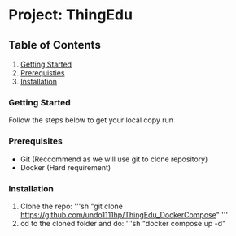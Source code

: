 # Project: ThingEdu
## Table of Contents

1. [Getting Started](#Getting-Started)
2. [Prerequisties](#Prerequisties)
3. [Installation](#Installation)

### Getting Started

Follow the steps below to get your local copy run

### Prerequisites

* Git (Reccommend as we will use git to clone repository)
* Docker (Hard requirement)

### Installation

1. Clone the repo: 
'''sh
"git clone https://github.com/undo1111hp/ThingEdu_DockerCompose"
'''
2. cd to the cloned folder and do:
'''sh
"docker compose up -d"
